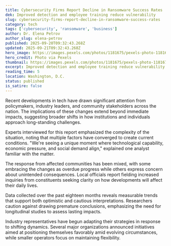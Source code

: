 ```yaml
---
title: Cybersecurity Firms Report Decline in Ransomware Success Rates
dek: Improved detection and employee training reduce vulnerability
slug: cybersecurity-firms-report-decline-in-ransomware-success-rates
category: tech
tags: ['cybersecurity', 'ransomware', 'business']
author: Dr. Elena Petrov
author_slug: elena-petrov
published: 2025-09-20T09:32:43.268Z
updated: 2025-09-21T09:32:43.268Z
hero_image: https://images.pexels.com/photos/1181675/pexels-photo-1181675.jpeg?auto=compress&cs=tinysrgb&w=1200
hero_credit: Photo via Pexels
thumbnail: https://images.pexels.com/photos/1181675/pexels-photo-1181675.jpeg?auto=compress&cs=tinysrgb&w=400
excerpt: Improved detection and employee training reduce vulnerability
reading_time: 5
location: Washington, D.C.
status: published
is_satire: false
---
```


Recent developments in tech have drawn significant attention from policymakers, industry leaders, and community stakeholders across the nation. The implications of these changes extend beyond immediate impacts, suggesting broader shifts in how institutions and individuals approach long-standing challenges.

Experts interviewed for this report emphasized the complexity of the situation, noting that multiple factors have converged to create current conditions. "We're seeing a unique moment where technological capability, economic pressure, and social demand align," explained one analyst familiar with the matter.

The response from affected communities has been mixed, with some embracing the changes as overdue progress while others express concern about unintended consequences. Local officials report fielding increased inquiries from constituents seeking clarity on how developments will affect their daily lives.

Data collected over the past eighteen months reveals measurable trends that support both optimistic and cautious interpretations. Researchers caution against drawing premature conclusions, emphasizing the need for longitudinal studies to assess lasting impacts.

Industry representatives have begun adapting their strategies in response to shifting dynamics. Several major organizations announced initiatives aimed at positioning themselves favorably amid evolving circumstances, while smaller operators focus on maintaining flexibility.